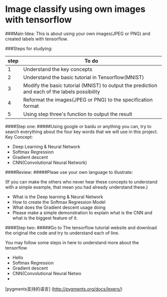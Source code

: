 # Image classify using own images with tensorflow


###Main Idea:
  This is about using your own images(JPEG or PNG) and created labels with tensorflow.
  
###Steps for studying:
  
|step|To do|
|------|----|
|1|Understand the key concepts|
|2|Understand the basic tutorial in Tensorflow(MNIST)|
|3|Modify the basic tutorial (MNIST) to output the prediction and each of the labels possibility |
|4|Reformat the images(JPEG or PNG) to the specification format|
|5|Using step three's function to output the result|


####Step one:
  #####Using google or baidu or anything you can, try to search everything about the four key words that we will use in this project.
  Key Concept:
  * Deep Learning & Neural Network
  * Softmax Regression 
  * Gradient descent
  * CNN(Convolutional Neural Network)

####Review:
  #####Pleae use your own language to illustrate:
  
  (If you can make the others who never hear these concepts to understand with a simple example, that mean you had already understand these.)
  * What is the Deep learning & Neural Network
  * How to create the Softmax Regression Model 
  * What does the Gradient descent usage doing
  * Please make a simple demonstration to explain what is the CNN and what is the biggest feature of it. 
  
  
  
####Step two:
  #####Go to The tensorflow tutorial website and download the original the code and try to understand each of line.

  You may follow some steps in here to understand more about the tensorflow
  * Hello
  * Softmax Regression 
  * Gradient descent
  * CNN(Convolutional Neural Netwo
  * 

 [pygments支持的语言] (http://pygments.org/docs/lexers/) 
